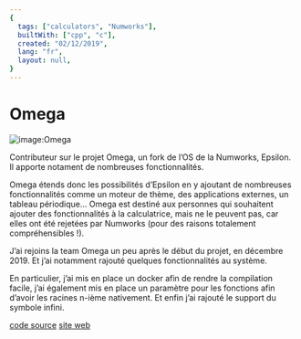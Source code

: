 ```yaml
---
{
  tags: ["calculators", "Numworks"],
  builtWith: ["cpp", "c"],
  created: "02/12/2019",
  lang: "fr",
  layout: null,
}
---
```


# Omega

![image:Omega](https://i.imgur.com/6vedtxH.png)

Contributeur sur le projet Omega, un fork de l’OS de la Numworks, Epsilon. Il apporte notament de nombreuses fonctionnalités.

Omega étends donc les possibilités d’Epsilon en y ajoutant de nombreuses fonctionnalités comme un moteur de thème, des applications externes, un tableau périodique… Omega est destiné aux personnes qui souhaitent ajouter des fonctionnalités à la calculatrice, mais ne le peuvent pas, car elles ont été rejetées par Numworks (pour des raisons totalement compréhensibles !).

J’ai rejoins la team Omega un peu après le début du projet, en décembre 2019. Et j’ai notamment rajouté quelques fonctionnalités au système.

En particulier, j’ai mis en place un docker afin de rendre la compilation facile, j’ai également mis en place un paramètre pour les fonctions afin d’avoir les racines n-ième nativement. Et enfin j’ai rajouté le support du symbole infini. 

[code source](https://github.com/Omega-Numworks/Omega)
[site web](https://getomega.dev/)
